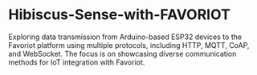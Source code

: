# Hibiscus-Sense-with-FAVORIOT
Exploring data transmission from Arduino-based ESP32 devices to the Favoriot platform using multiple protocols, including HTTP, MQTT, CoAP, and WebSocket. The focus is on showcasing diverse communication methods for IoT integration with Favoriot.
